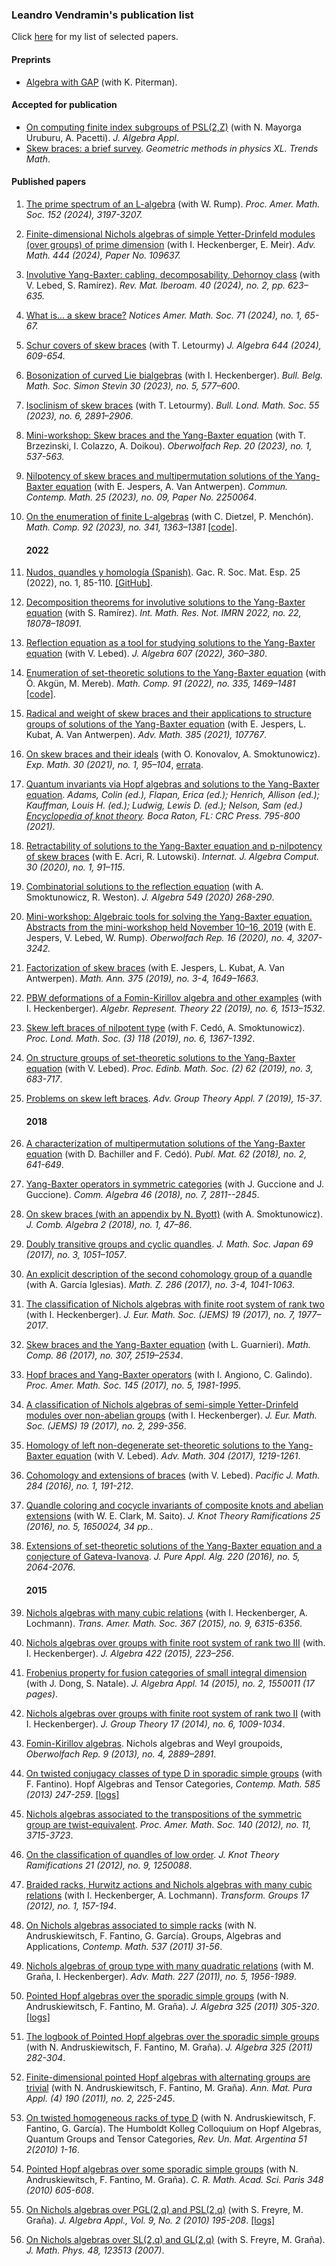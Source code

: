 ### Leandro Vendramin's publication list

Click [here](selected.md) for my list of selected papers.  

#### Preprints

* [Algebra with GAP](https://publications.mfo.de/handle/mfo/4023) (with K. Piterman).  

#### Accepted for publication

* [On computing finite index subgroups of PSL(2,Z)](http://arxiv.org/abs/2307.01826) (with N. Mayorga Uruburu, A. Pacetti). _J. Algebra Appl_. 
* [Skew braces: a brief survey](https://arxiv.org/abs/2311.07112). _Geometric methods in physics XL. Trends Math_.

#### Published papers 

1. [The prime spectrum of an L-algebra](http://arxiv.org/abs/2206.01001) (with W. Rump). _Proc. Amer. Math. Soc. 152 (2024), 3197-3207._
1. [Finite-dimensional Nichols algebras of simple Yetter-Drinfeld modules (over groups) of prime dimension](http://arxiv.org/abs/2306.02989) (with I. Heckenberger, E. Meir). _Adv. Math. 444 (2024), Paper No. 109637._
1. [Involutive Yang-Baxter: cabling, decomposability, Dehornoy class](http://arxiv.org/abs/2209.02041) (with V. Lebed, S. Ramírez). _Rev. Mat. Iberoam. 40 (2024), no. 2, pp. 623–635._
1. [What is... a skew brace?](https://www.ams.org/notices/202401/rnoti-p65.pdf) _Notices Amer. Math. Soc. 71 (2024), no. 1, 65-67._
1. [Schur covers of skew braces](https://arxiv.org/abs/2302.03970) (with T. Letourmy) _J. Algebra 644 (2024), 609-654._
1. [Bosonization of curved Lie bialgebras](http://arxiv.org/abs/2209.02115) (with I. Heckenberger). _Bull. Belg. Math. Soc. Simon Stevin 30 (2023), no. 5, 577–600_.
1. [Isoclinism of skew braces](https://arxiv.org/abs/2211.14414) (with T. Letourmy). _Bull. Lond. Math. Soc. 55 (2023), no. 6, 2891–2906_.
1. [Mini-workshop: Skew braces and the Yang-Baxter equation](https://publications.mfo.de/bitstream/handle/mfo/4027/OWR_2023_09.pdf?sequence=4&isAllowed=y) (with T. Brzezinski, I. Colazzo, A. Doikou). _Oberwolfach Rep. 20 (2023), no. 1, 537-563._
1. [Nilpotency of skew braces and multipermutation solutions of the
  Yang-Baxter equation](http://arxiv.org/abs/2205.01572) (with E. Jespers, A. Van Antwerpen). _Commun. Contemp. Math. 25 (2023), no. 09, Paper No. 2250064_.
1. [On the enumeration of finite L-algebras](http://arxiv.org/abs/2206.04955) (with C. Dietzel, P. Menchón). _Math. Comp. 92 (2023), no. 341, 1363–1381_
 [[code]](https://zenodo.org/badge/latestdoi/417288153).

    #### 2022

1. [Nudos, quandles y homología (Spanish)](https://github.com/vendramin/nudos/raw/main/nudos.pdf). Gac. R. Soc. Mat. Esp. 25 (2022), no. 1, 85-110. [[GitHub]](https://github.com/vendramin/nudos).
1. [Decomposition theorems for involutive solutions to the Yang-Baxter
  equation](http://arxiv.org/abs/2101.04239) (with S. Ramírez). _Int. Math. Res. Not. IMRN 2022, no. 22, 18078–18091_.
1. [Reflection equation as a tool for studying solutions to the Yang-Baxter equation](https://arxiv.org/abs/2008.01752) (with V. Lebed). _J. Algebra 607 (2022), 360–380_.
1. [Enumeration of set-theoretic solutions to the Yang-Baxter equation](https://arxiv.org/abs/2008.04483) (with Ö. Akgün, M. Mereb). _Math. Comp. 91 (2022), no. 335, 1469–1481_ [[code]](https://zenodo.org/badge/latestdoi/283301509).
1. [Radical and weight of skew braces and their applications to structure groups of solutions of the Yang-Baxter equation](https://arxiv.org/abs/2001.10967) (with E. Jespers, L. Kubat, A. Van Antwerpen). _Adv. Math. 385 (2021), 107767_.
1. [On skew braces and their ideals](https://arxiv.org/abs/1804.04106) (with O. Konovalov, A. Smoktunowicz). _Exp. Math. 30 (2021), no. 1, 95–104_, [errata](https://doi.org/10.1080/10586458.2021.1980466).
1. [Quantum invariants via Hopf algebras and solutions to the Yang-Baxter equation](https://arxiv.org/abs/1811.09345). _Adams, Colin (ed.), Flapan, Erica (ed.); Henrich, Allison (ed.); Kauffman, Louis H. (ed.); Ludwig, Lewis D. (ed.); Nelson, Sam (ed.) [Encyclopedia of knot theory](https://www.zbmath.org/?q=an%3A1468.57001). Boca Raton, FL: CRC Press. 795-800 (2021)_.
1. [Retractability of solutions to the Yang-Baxter equation and p-nilpotency of skew braces](https://arxiv.org/abs/1904.11657) (with E. Acri, R. Lutowski). _Internat. J. Algebra Comput. 30 (2020), no. 1, 91–115_.  
1. [Combinatorial solutions to the reflection equation](https://arxiv.org/abs/1810.03341) (with A. Smoktunowicz, R. Weston). _J. Algebra 549 (2020) 268-290_.
1. [Mini-workshop: Algebraic tools for solving the Yang-Baxter equation. Abstracts from the mini-workshop held November 10–16, 2019](https://publications.mfo.de/bitstream/handle/mfo/3705/OWR_2019_51.pdf?sequence=4&isAllowed=y) (with E. Jespers, V. Lebed, W. Rump). _Oberwolfach Rep. 16 (2020), no. 4, 3207-3242._
1. [Factorization of skew braces](http://arxiv.org/abs/1905.05886) (with E. Jespers, L. Kubat, A. Van Antwerpen). _Math. Ann. 375 (2019), no. 3-4, 1649–1663_.
1. [PBW deformations of a Fomin-Kirillov algebra and other examples](http://arxiv.org/abs/1703.10632) (with I. Heckenberger). _Algebr. Represent. Theory 22 (2019), no. 6, 1513–1532_.
1. [Skew left braces of nilpotent type](https://arxiv.org/abs/1806.01127) (with F. Cedó, A. Smoktunowicz). _Proc. Lond. Math. Soc. (3) 118 (2019), no. 6, 1367-1392_.
1. [On structure groups of set-theoretic solutions to the Yang-Baxter equation](http://arxiv.org/abs/1707.00633) (with V. Lebed). _Proc. Edinb. Math. Soc. (2) 62 (2019), no. 3, 683-717_.
1. [Problems on skew left braces](https://arxiv.org/abs/1807.06411). _Adv. Group Theory Appl. 7 (2019), 15-37_.

    #### 2018

1. [A characterization of multipermutation solutions of the Yang-Baxter equation](http://arxiv.org/abs/1701.09109) (with D. Bachiller and F. Cedó). _Publ. Mat. 62 (2018), no. 2, 641-649_.
1. [Yang-Baxter operators in symmetric categories](http://arxiv.org/abs/1610.05999) (with J. Guccione and J. Guccione). _Comm. Algebra 46 (2018), no. 7, 2811--2845_.
1. [On skew braces (with an appendix by N. Byott)](http://arxiv.org/abs/1705.06958) (with A. Smoktunowicz). _J. Comb. Algebra 2 (2018), no. 1, 47–86_.
1. [Doubly transitive groups and cyclic quandles](http://arxiv.org/abs/1401.4574). _J. Math. Soc. Japan 69 (2017), no. 3, 1051–1057_.
1. [An explicit description of the second cohomology group of a quandle](http://arxiv.org/abs/1512.01262) (with A. García Iglesias). _Math. Z. 286 (2017), no. 3-4, 1041-1063_.
1. [The classification of Nichols algebras with finite root system of rank two](http://arxiv.org/abs/1311.2881) (with I. Heckenberger). _J. Eur. Math. Soc. (JEMS) 19 (2017), no. 7, 1977–2017_.
1. [Skew braces and the Yang-Baxter equation](http://arxiv.org/abs/1511.03171) (with L. Guarnieri). _Math. Comp. 86 (2017), no. 307, 2519–2534_.
1. [Hopf braces and Yang-Baxter operators](http://arxiv.org/abs/1604.02098) (with I. Angiono, C. Galindo). _Proc. Amer. Math. Soc. 145 (2017), no. 5, 1981-1995_.
1. [A classification of Nichols algebras of semi-simple Yetter-Drinfeld modules over non-abelian groups](http://arxiv.org/abs/1412.0857) (with I. Heckenberger). _J. Eur. Math. Soc. (JEMS) 19 (2017), no. 2, 299-356_.
1. [Homology of left non-degenerate set-theoretic solutions to the Yang-Baxter equation](http://arxiv.org/abs/1509.07067) (with V. Lebed). _Adv. Math. 304 (2017), 1219-1261_.
1. [Cohomology and extensions of braces](http://arxiv.org/abs/1601.01633) (with V. Lebed). _Pacific J. Math. 284 (2016), no. 1, 191-212_.
1. [Quandle coloring and cocycle invariants of composite knots and abelian extensions](http://arxiv.org/abs/1407.5803) (with W. E. Clark, M. Saito). _J. Knot Theory Ramifications 25 (2016), no. 5, 1650024, 34 pp._.
1. [Extensions of set-theoretic solutions of the Yang-Baxter equation and a conjecture of Gateva-Ivanova](http://arxiv.org/abs/1502.00790). _J. Pure Appl. Alg. 220 (2016), no. 5, 2064-2076_.

    #### 2015

1. [Nichols algebras with many cubic relations](http://arxiv.org/abs/1212.4330) (with I. Heckenberger, A. Lochmann). _Trans. Amer. Math. Soc. 367 (2015), no. 9, 6315-6356_.
1. [Nichols algebras over groups with finite root system of rank two III](http://arxiv.org/abs/1309.4634) (with. I. Heckenberger). _J. Algebra 422 (2015), 223–256_.
1. [Frobenius property for fusion categories of small integral dimension](http://arxiv.org/abs/1209.1726) (with J. Dong, S. Natale). _J. Algebra Appl. 14 (2015), no. 2, 1550011 (17 pages)_.
1. [Nichols algebras over groups with finite root system of rank two II](http://arxiv.org/abs/1302.0213) (with I. Heckenberger). _J. Group Theory 17 (2014), no. 6, 1009-1034_.
1. [Fomin-Kirillov algebras](http://arxiv.org/abs/1210.5423). Nichols algebras and Weyl groupoids, _Oberwolfach Rep. 9 (2013), no. 4, 2889–2891_.
1. [On twisted conjugacy classes of type D in sporadic simple groups](http://arxiv.org/abs/1107.0310) (with F. Fantino). Hopf Algebras and Tensor Categories, _Contemp. Math. 585 (2013) 247-259_. [[logs]](logs/CONM2013.tar.bz2)
1. [Nichols algebras associated to the transpositions of the symmetric group are twist-equivalent](http://arxiv.org/abs/1011.5267). _Proc. Amer. Math. Soc. 140 (2012), no. 11, 3715-3723_.
1. [On the classification of quandles of low order](http://arxiv.org/abs/1105.5341). _J. Knot Theory Ramifications 21 (2012), no. 9, 1250088_.
1. [Braided racks, Hurwitz actions and Nichols algebras with many cubic relations](http://arxiv.org/abs/1103.4526) (with I. Heckenberger, A. Lochmann). _Transform. Groups 17 (2012), no. 1, 157-194_.
1. [On Nichols algebras associated to simple racks](http://arxiv.org/abs/1006.5727) (with N. Andruskiewitsch, F. Fantino, G. García). Groups, Algebras and Applications, _Contemp. Math. 537 (2011) 31-56_.
1. [Nichols algebras of group type with many quadratic relations](http://arxiv.org/abs/1004.3723) (with M. Graña, I. Heckenberger). _Adv. Math. 227 (2011), no. 5, 1956-1989_.
1. [Pointed Hopf algebras over the sporadic simple groups](http://arxiv.org/abs/1001.1108) (with N. Andruskiewitsch, F. Fantino, M. Graña). _J. Algebra 325 (2011) 305-320_. [[logs]](logs/JAlgebra2011.tar.bz2)
1. [The logbook of Pointed Hopf algebras over the sporadic simple groups](http://arxiv.org/abs/1001.1113) (with N. Andruskiewitsch, F. Fantino, M. Graña). _J. Algebra 325 (2011) 282-304_.
1. [Finite-dimensional pointed Hopf algebras with alternating groups are trivial](http://arxiv.org/abs/0812.4628) (with N. Andruskiewitsch, F. Fantino, M. Graña). _Ann. Mat. Pura Appl. (4) 190 (2011), no. 2, 225-245_.
1. [On twisted homogeneous racks of type D](http://arxiv.org/abs/1007.1739) (with N. Andruskiewitsch, F. Fantino, G. García). The Humboldt Kolleg Colloquium on Hopf Algebras, Quantum Groups and Tensor Categories, _Rev. Un. Mat. Argentina 51 2(2010) 1-16_.
1. [Pointed Hopf algebras over some sporadic simple groups](http://arxiv.org/abs/0906.1352) (with N. Andruskiewitsch, F. Fantino, M. Graña). _C. R. Math. Acad. Sci. Paris 348 (2010) 605-608_.
1. [On Nichols algebras over PGL(2,q) and PSL(2,q)](http://arXiv.org/abs/0802.2567) (with S. Freyre, M. Graña). _J. Algebra Appl., Vol. 9, No. 2 (2010) 195-208_. [[logs]](logs/JAA2010.tar.bz2)
1. [On Nichols algebras over SL(2,q) and GL(2,q)](http://arXiv.org/abs/math/0703498) (with S. Freyre, M. Graña). _J. Math. Phys. 48, 123513 (2007)_.


